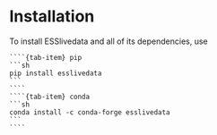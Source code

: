 # Installation

To install ESSlivedata and all of its dependencies, use

`````{tab-set}
````{tab-item} pip
```sh
pip install esslivedata
```
````
````{tab-item} conda
```sh
conda install -c conda-forge esslivedata
```
````
`````
